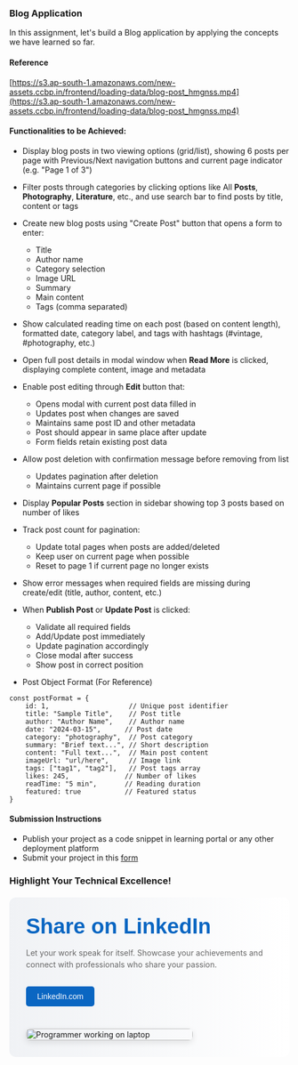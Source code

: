 ### Blog Application

In this assignment, let's build a Blog application by applying the concepts we have learned so far.

#### Reference

[https://s3.ap-south-1.amazonaws.com/new-assets.ccbp.in/frontend/loading-data/blog-post_hmgnss.mp4](https://s3.ap-south-1.amazonaws.com/new-assets.ccbp.in/frontend/loading-data/blog-post_hmgnss.mp4)

#### Functionalities to be Achieved:

- Display blog posts in two viewing options (grid/list), showing 6 posts per page with Previous/Next navigation buttons and current page indicator (e.g. "Page 1 of 3")


- Filter posts through categories by clicking options like All **Posts**, **Photography**, **Literature**, etc., and use search bar to find posts by title, content or tags

- Create new blog posts using "Create Post" button that opens a form to enter:

  - Title
  - Author name
  - Category selection
  - Image URL
  - Summary
  - Main content
  - Tags (comma separated)

- Show calculated reading time on each post (based on content length), formatted date, category label, and tags with hashtags (#vintage, #photography, etc.)
- Open full post details in modal window when **Read More** is clicked, displaying complete content, image and metadata

- Enable post editing through **Edit** button that:

    - Opens modal with current post data filled in
    - Updates post when changes are saved
    - Maintains same post ID and other metadata
    - Post should appear in same place after update
    - Form fields retain existing post data


- Allow post deletion with confirmation message before removing from list

    - Updates pagination after deletion
    - Maintains current page if possible


- Display **Popular Posts** section in sidebar showing top 3 posts based on number of likes
- Track post count for pagination:

    - Update total pages when posts are added/deleted
    - Keep user on current page when possible
    - Reset to page 1 if current page no longer exists


- Show error messages when required fields are missing during create/edit (title, author, content, etc.)

- When **Publish Post** or **Update Post** is clicked:

    - Validate all required fields
    - Add/Update post immediately
    - Update pagination accordingly
    - Close modal after success
    - Show post in correct position

- Post Object Format (For Reference)

```
const postFormat = {
    id: 1,                    // Unique post identifier
    title: "Sample Title",    // Post title
    author: "Author Name",    // Author name
    date: "2024-03-15",      // Post date
    category: "photography",  // Post category
    summary: "Brief text...", // Short description
    content: "Full text...",  // Main post content
    imageUrl: "url/here",     // Image link
    tags: ["tag1", "tag2"],   // Post tags array
    likes: 245,              // Number of likes
    readTime: "5 min",       // Reading duration
    featured: true           // Featured status
}
```

#### Submission Instructions

- Publish your project as a code snippet in learning portal or any other deployment platform
- Submit your project in this [form]()

### Highlight Your Technical Excellence!

<MultiLineNote>
<div style="display: flex; flex-wrap: wrap; gap: 40px; padding: 30px; background: linear-gradient(to right, #f0f2f5, #ffffff); border-radius: 12px; max-width: 1200px; margin: 20px auto;">
    <div style="flex: 1 1 300px;">
        <h2 style="font-family: Arial, sans-serif; color: #0a66c2; margin: 0 0 15px 0; font-size: clamp(1.5rem, 4vw, 2.5rem);">Share on LinkedIn</h2>
        <p style="color: #666; line-height: 1.5;">Let your work speak for itself. Showcase your achievements and connect with professionals who share your passion.</p>
        <a href="https://www.linkedin.com" 
           style="display: inline-block; margin-top: 15px; padding: 10px 20px; background-color: #0a66c2; color: white; text-decoration: none; border-radius: 5px; font-family: Arial, sans-serif;">
            LinkedIn.com
        </a>
    </div>
    <div style="flex: 0 1 300px;">
        <img src="https://res.cloudinary.com/dpvbaiyus/image/upload/v1730870613/programmer-work-laptop-computer-website-code-program-concept_133260-5402_ffsbmo.avif" 
             style="width: 100%; height: auto; border-radius: 8px; box-shadow: 0 4px 12px rgba(0,0,0,0.1);" 
             alt="Programmer working on laptop">
    </div>
</div>
</MultiLineNote>
